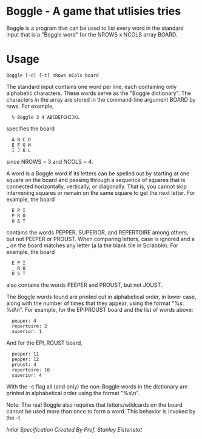 # Boggle - A game that utlisies tries

Boggle is a program that can be used to list every word in the standard input that is a "Boggle word" for the NROWS x NCOLS array BOARD.

# Usage
`Boggle [-c] [-t] nRows nCols board`

The standard input contains one word per line, each containing only alphabetic characters.  These words serve as the "Boggle dictionary". The characters in the array are stored in the command-line argument BOARD by rows.  For example,

      % Boggle 3 4 ABCDEFGHIJKL

specifies the board

      A B C D
      E F G H
      I J K L

since NROWS = 3 and NCOLS = 4.

A word is a Boggle word if its letters can be spelled out by starting at one square on the board and passing through a sequence of squares that is connected horizontally, vertically, or diagonally.  That is, you cannot skip intervening squares or remain on the same square to get the next letter.  For example, the board

      E P I
      P R O
      U S T

contains the words PEPPER, SUPERIOR, and REPERTOIRE among others, but not PEEPER or PROUST. When comparing letters, case is ignored and a _ on the board matches any letter (a la the blank tile in Scrabble). For example, the board

      E P I
      _ R O
      U S T

also contains the words PEEPER and PROUST, but not JOUST.

The Boggle words found are printed out in alphabetical order, in lower case, along with the number of times that they appear, using the format "%s: %d\n".
For example, for the EPIPROUST board and the list of words above:

      pepper: 4
      repertoire: 2
      superior: 1
      
And for the EPI_ROUST board,

      peeper: 11
      pepper: 12
      proust: 4
      repertoire: 16
      superior: 4

With the -c flag all (and only) the non-Boggle words in the dictionary are printed in alphabetical order using the format "%s\n".

Note:  The real Boggle also requires that letters/wildcards on the board cannot be used more than once to form a word.  This behavior is invoked by the -t

*Intial Specification Created By Prof. Stanley Eistenstat*

